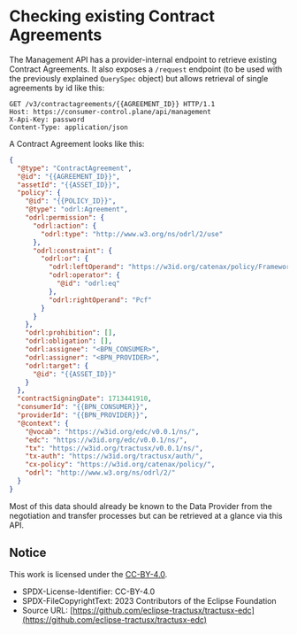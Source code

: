 # Checking existing Contract Agreements

The Management API has a provider-internal endpoint to retrieve existing Contract Agreements. It also exposes a `/request`
endpoint (to be used with the previously explained `QuerySpec` object) but allows retrieval of single agreements by id
like this:

```http request
GET /v3/contractagreements/{{AGREEMENT_ID}} HTTP/1.1
Host: https://consumer-control.plane/api/management
X-Api-Key: password
Content-Type: application/json
```

A Contract Agreement looks like this:

```json
{
  "@type": "ContractAgreement",
  "@id": "{{AGREEMENT_ID}}",
  "assetId": "{{ASSET_ID}}",
  "policy": {
    "@id": "{{POLICY_ID}}",
    "@type": "odrl:Agreement",
    "odrl:permission": {
      "odrl:action": {
        "odrl:type": "http://www.w3.org/ns/odrl/2/use"
      },
      "odrl:constraint": {
        "odrl:or": {
          "odrl:leftOperand": "https://w3id.org/catenax/policy/FrameworkAgreement",
          "odrl:operator": {
            "@id": "odrl:eq"
          },
          "odrl:rightOperand": "Pcf"
        }
      }
    },
    "odrl:prohibition": [],
    "odrl:obligation": [],
    "odrl:assignee": "<BPN_CONSUMER>",
    "odrl:assigner": "<BPN_PROVIDER>",
    "odrl:target": {
      "@id": "{{ASSET_ID}}"
    }
  },
  "contractSigningDate": 1713441910,
  "consumerId": "{{BPN_CONSUMER}}",
  "providerId": "{{BPN_PROVIDER}}",
  "@context": {
    "@vocab": "https://w3id.org/edc/v0.0.1/ns/",
    "edc": "https://w3id.org/edc/v0.0.1/ns/",
    "tx": "https://w3id.org/tractusx/v0.0.1/ns/",
    "tx-auth": "https://w3id.org/tractusx/auth/",
    "cx-policy": "https://w3id.org/catenax/policy/",
    "odrl": "http://www.w3.org/ns/odrl/2/"
  }
}
```

Most of this data should already be known to the Data Provider from the negotiation and transfer processes but can be
retrieved at a glance via this API.

## Notice

This work is licensed under the [CC-BY-4.0](https://creativecommons.org/licenses/by/4.0/legalcode).

- SPDX-License-Identifier: CC-BY-4.0
- SPDX-FileCopyrightText: 2023 Contributors of the Eclipse Foundation
- Source URL: [https://github.com/eclipse-tractusx/tractusx-edc](https://github.com/eclipse-tractusx/tractusx-edc)
